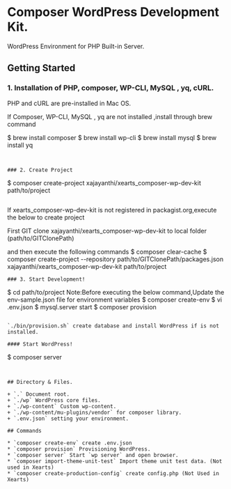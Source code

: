 # Composer WordPress Development Kit.

WordPress Environment for PHP Built-in Server.

## Getting Started

### 1. Installation of PHP, composer, WP-CLI, MySQL , yq, cURL.

PHP and cURL are pre-installed in Mac OS. 

If  Composer, WP-CLI, MySQL , yq are not installed ,install through brew command

$ brew install composer 
$ brew install wp-cli 
$ brew install mysql 
$ brew install yq 

```


### 2. Create Project

```
$ composer create-project xajayanthi/xearts_composer-wp-dev-kit path/to/project
```

```
If xearts_composer-wp-dev-kit is not registered in  packagist.org,execute the below to create project 

First GIT clone xajayanthi/xearts_composer-wp-dev-kit to local folder (path/to/GITClonePath)

and then execute the following commands
$ composer clear-cache 
$ composer create-project  --repository path/to/GITClonePath/packages.json  xajayanthi/xearts_composer-wp-dev-kit path/to/project

```
### 3. Start Development!

```
$ cd path/to/project
Note:Before executing the below command,Update the env-sample.json file for environment variables
$ composer create-env
$ vi .env.json
$ mysql.server start
$ composer provision
```

`./bin/provision.sh` create database and install WordPress if is not installed.

#### Start WordPress!

```
$ composer server
```


## Directory & Files.

+ `.` Document root.
+ `./wp` WordPress core files.
+ `./wp-content` Custom wp-content.
+ `./wp-content/mu-plugins/vendor` for composer library.
+ `.env.json` setting your environment.

## Commands

* `composer create-env` create .env.json
* `composer provision` Provisioning WordPress.
* `composer server` Start `wp server` and open browser.
* `composer import-theme-unit-test` Import theme unit test data. (Not used in Xearts)
* `composer create-production-config` create config.php (Not Used in Xearts)


